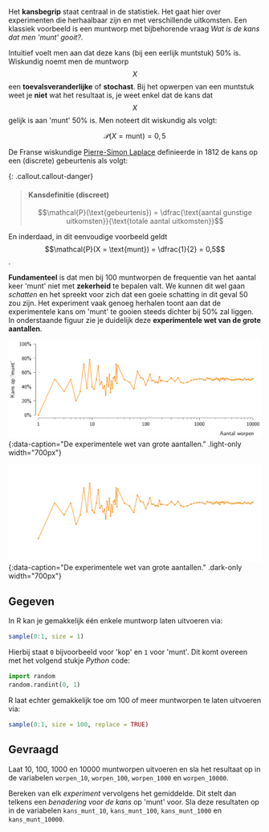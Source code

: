 Het **kansbegrip** staat centraal in de statistiek. Het gaat hier over experimenten die herhaalbaar zijn en met verschillende uitkomsten. Een klassiek voorbeeld is een muntworp met bijbehorende vraag *Wat is de kans dat men 'munt' gooit?*. 

Intuitief voelt men aan dat deze kans (bij een eerlijk muntstuk) 50% is. Wiskundig noemt men de muntworp $$X$$ een **toevalsveranderlijke** of **stochast**. Bij het opwerpen van een muntstuk weet je **niet** wat het resultaat is, je weet enkel dat de kans dat $$X$$ gelijk is aan 'munt' 50% is. Men noteert dit wiskundig als volgt:

$$
\mathcal{P}(X = \text{munt}) = 0,5
$$

De Franse wiskundige <a href="https://nl.wikipedia.org/wiki/Pierre-Simon_Laplace" target="_blank">Pierre-Simon Laplace</a> definieerde in 1812 de kans op een (discrete) gebeurtenis als volgt:

{: .callout.callout-danger}
>#### Kansdefinitie (discreet)
>
>$$\mathcal{P}(\text{gebeurtenis}) = \dfrac{\text{aantal gunstige uitkomsten}}{\text{totale aantal uitkomsten}}$$

En inderdaad, in dit eenvoudige voorbeeld geldt $$\mathcal{P}(X = \text{munt}) = \dfrac{1}{2} = 0,5$$.

**Fundamenteel** is dat men bij 100 muntworpen de frequentie van het aantal keer 'munt' niet met **zekerheid** te bepalen valt. We kunnen dit wel gaan *schatten* en het spreekt voor zich dat een goeie schatting in dit geval 50 zou zijn. Het experiment vaak genoeg herhalen toont aan dat de experimentele kans om 'munt' te gooien steeds dichter bij 50% zal liggen. In onderstaande figuur zie je duidelijk deze **experimentele wet van de grote aantallen**.

![De experimentele wet van grote aantallen.](media/cointoss_simulation.png "De experimentele wet van grote aantallen."){:data-caption="De experimentele wet van grote aantallen." .light-only width="700px"}

![De experimentele wet van grote aantallen.](media/cointoss_simulation_dark.png "De experimentele wet van grote aantallen."){:data-caption="De experimentele wet van grote aantallen." .dark-only width="700px"}


## Gegeven

In R kan je gemakkelijk één enkele muntworp laten uitvoeren via: 

```R
sample(0:1, size = 1)
```

Hierbij staat `0` bijvoorbeeld voor 'kop' en `1` voor 'munt'. Dit komt overeen met het volgend stukje *Python* code:

```python
import random
random.randint(0, 1)
```

R laat echter gemakkelijk toe om 100 of meer muntworpen te laten uitvoeren via:

```R
sample(0:1, size = 100, replace = TRUE)
```

## Gevraagd

Laat 10, 100, 1000 en 10000 muntworpen uitvoeren en sla het resultaat op in de variabelen `worpen_10`, `worpen_100`, `worpen_1000` en `worpen_10000`. 

Bereken van elk *experiment* vervolgens het gemiddelde. Dit stelt dan telkens een *benadering voor de kans* op 'munt' voor. Sla deze resultaten op in de variabelen `kans_munt_10`, `kans_munt_100`, `kans_munt_1000` en `kans_munt_10000`.
